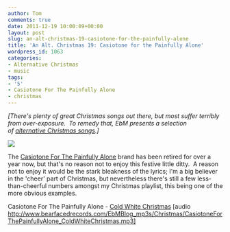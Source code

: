 ```yaml
---
author: Tom
comments: true
date: 2011-12-19 10:00:09+00:00
layout: post
slug: an-alt-christmas-19-casiotone-for-the-painfully-alone
title: 'An Alt. Christmas 19: Casiotone for the Painfully Alone'
wordpress_id: 1063
categories:
- Alternative Christmas
- music
tags:
- '5'
- Casiotone For The Painfully Alone
- christmas
---
```


_[There's plenty of great Christmas songs out there, but most suffer terribly from over-exposure.  To remedy that, EbM presents a selection of [alternative Christmas songs](http://eatenbymonsters.wordpress.com/category/alternative-christmas/).]_

[![](http://eatenbymonsters.files.wordpress.com/2011/12/casio.jpg)](http://eatenbymonsters.files.wordpress.com/2011/12/casio.jpg)

The [Casiotone For The Painfully Alone](http://www.cftpa.org/home.htm) brand has been retired for over a year now, but that's no reason not to enjoy this festive little ditty.  A reason not to enjoy it would be the stark bleakness of the lyrics; I'm a big believer in the 'cheer' part of Christmas, but nevertheless there's still a few less-than-cheerful numbers amongst my Christmas playlist, this being one of the more obvious examples.

Casiotone For The Painfully Alone - [Cold White Christmas](http://www.bearfacedrecords.com/EbMBlog_mp3s/Christmas/CasiotoneForThePainfullyAlone_ColdWhiteChristmas.mp3) [audio http://www.bearfacedrecords.com/EbMBlog_mp3s/Christmas/CasiotoneForThePainfullyAlone_ColdWhiteChristmas.mp3]
